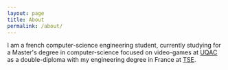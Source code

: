 ```yaml
---
layout: page
title: About
permalink: /about/
---
```


I am a french computer-science engineering student, currently studying for a Master's degree in computer-science focused on video-games at [UQAC](https://www.uqac.ca) as a double-diploma with my engineering degree in France at [TSE](https://www.telecom-st-etienne.fr).